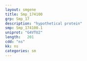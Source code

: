 ```yaml
---
layout: smgene
title: Smp_174100
grp: Smp_17
description: "hypothetical protein"
smp: Smp_174100.1
uniprot: "G4VTU2"
length:   201
cdd: "ns"
kk: ns
categories: sm
---
```

